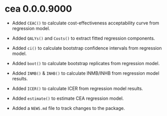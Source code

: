 # cea 0.0.0.9000

* Added `CEAC()` to calculate cost-effectiveness acceptability curve from
  regression model.

* Added `QALYs()` and `Costs()` to extract fitted regression components.

* Added `ci()` to calculate bootstrap confidence intervals from regression
  model.
  
* Added `boot()` to calculate bootstrap replicates from regression model.

* Added `INMB()` & `INHB()` to calculate INMB/INHB from regression model
  results.

* Added `ICER()` to calculate ICER from regression model results.

* Added `estimate()` to estimate CEA regression model.

* Added a `NEWS.md` file to track changes to the package.
